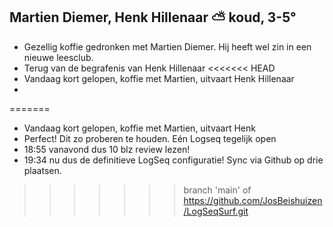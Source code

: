 ## Martien Diemer, Henk Hillenaar ⛅ koud, 3-5°
- Gezellig koffie gedronken met Martien Diemer. Hij heeft wel zin in een nieuwe leesclub.
- Terug van de begrafenis van Henk Hillenaar
<<<<<<< HEAD
- Vandaag kort gelopen, koffie met Martien, uitvaart Henk Hillenaar
-
=======
- Vandaag kort gelopen, koffie met Martien, uitvaart Henk
- Perfect! Dit zo proberen te houden. Eén Logseq tegelijk open
- 18:55 vanavond dus 10 blz review lezen!
- 19:34 nu dus de definitieve LogSeq configuratie! Sync via Github op drie plaatsen.
>>>>>>> branch 'main' of https://github.com/JosBeishuizen/LogSeqSurf.git
